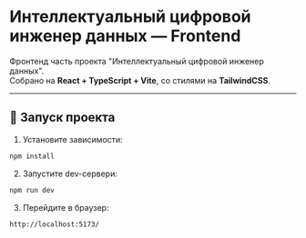 # Интеллектуальный цифровой инженер данных — Frontend

Фронтенд часть проекта "Интеллектуальный цифровой инженер данных".  
Собрано на **React + TypeScript + Vite**, со стилями на **TailwindCSS**.  

---

## 🚀 Запуск проекта

1. Установите зависимости:
```bash
npm install
```

2. Запустите dev-сервери:
```bash
npm run dev
```

3. Перейдите в браузер:
```bash
http://localhost:5173/
```